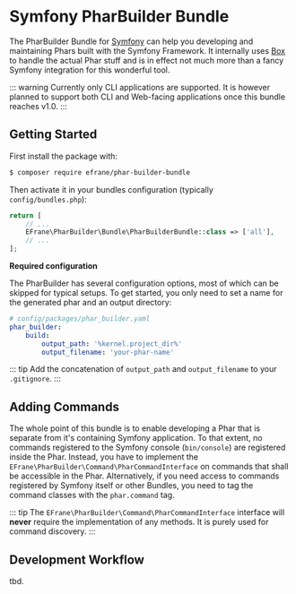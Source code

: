 # Symfony PharBuilder Bundle

The PharBuilder Bundle for [Symfony](https://symfony.com) can help you developing and maintaining Phars
built with the Symfony Framework. It internally uses [Box](https://github.com/box-project/box) to handle 
the actual Phar stuff and is in effect not much more than a fancy Symfony integration for this 
wonderful tool.

::: warning
Currently only CLI applications are supported. It is however planned to support both CLI and Web-facing
applications once this bundle reaches v1.0.
:::

## Getting Started

First install the package with:

```bash
$ composer require efrane/phar-builder-bundle
```

Then activate it in your bundles configuration (typically `config/bundles.php`):

```php
return [
    // ...
    EFrane\PharBuilder\Bundle\PharBuilderBundle::class => ['all'],
    // ...
];
```

**Required configuration**

The PharBuilder has several configuration options, most of which can be skipped for typical setups.
To get started, you only need to set a name for the generated phar and an output directory:

``` yaml
# config/packages/phar_builder.yaml
phar_builder:
    build:
        output_path: '%kernel.project_dir%'
        output_filename: 'your-phar-name'
```

::: tip
Add the concatenation of `output_path` and `output_filename` to your `.gitignore`.
:::

## Adding Commands

The whole point of this bundle is to enable developing a Phar that is separate from it's containing
Symfony application. To that extent, no commands registered to the Symfony console (`bin/console`)
are registered inside the Phar. Instead, you have to implement the
`EFrane\PharBuilder\Command\PharCommandInterface` on commands that shall be accessible in the Phar.
Alternatively, if you need access to commands registered by Symfony itself or other Bundles, you
need to tag the command classes with the `phar.command` tag. 

::: tip
The `EFrane\PharBuilder\Command\PharCommandInterface` interface will **never** require the implementation
of any methods. It is purely used for command discovery.
:::

## Development Workflow

tbd.
